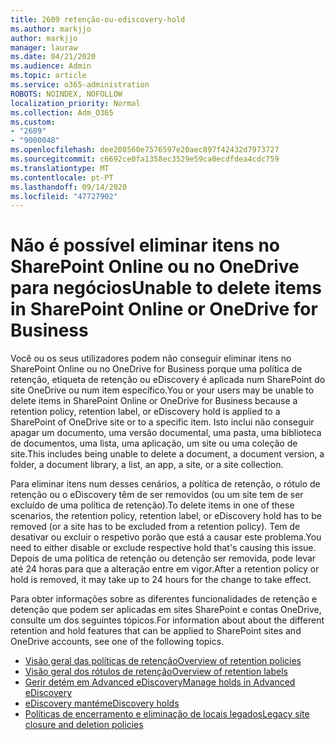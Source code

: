 ```yaml
---
title: 2609 retenção-ou-ediscovery-hold
ms.author: markjjo
author: markjjo
manager: lauraw
ms.date: 04/21/2020
ms.audience: Admin
ms.topic: article
ms.service: o365-administration
ROBOTS: NOINDEX, NOFOLLOW
localization_priority: Normal
ms.collection: Adm_O365
ms.custom:
- "2609"
- "9000048"
ms.openlocfilehash: dee208560e7576597e20aec897f42432d7973727
ms.sourcegitcommit: c6692ce0fa1358ec3529e59ca0ecdfdea4cdc759
ms.translationtype: MT
ms.contentlocale: pt-PT
ms.lasthandoff: 09/14/2020
ms.locfileid: "47727902"
---
```

# <a name="unable-to-delete-items-in-sharepoint-online-or-onedrive-for-business"></a><span data-ttu-id="504a8-102">Não é possível eliminar itens no SharePoint Online ou no OneDrive para negócios</span><span class="sxs-lookup"><span data-stu-id="504a8-102">Unable to delete items in SharePoint Online or OneDrive for Business</span></span>

<span data-ttu-id="504a8-103">Você ou os seus utilizadores podem não conseguir eliminar itens no SharePoint Online ou no OneDrive for Business porque uma política de retenção, etiqueta de retenção ou eDiscovery é aplicada num SharePoint do site OneDrive ou num item específico.</span><span class="sxs-lookup"><span data-stu-id="504a8-103">You or your users may be unable to delete items in SharePoint Online or OneDrive for Business because a retention policy, retention label, or eDiscovery hold is applied to a SharePoint of OneDrive site or to a specific item.</span></span> <span data-ttu-id="504a8-104">Isto inclui não conseguir apagar um documento, uma versão documental, uma pasta, uma biblioteca de documentos, uma lista, uma aplicação, um site ou uma coleção de site.</span><span class="sxs-lookup"><span data-stu-id="504a8-104">This includes being unable to delete a document, a document version, a folder, a document library, a list, an app, a site, or a site collection.</span></span> 

<span data-ttu-id="504a8-105">Para eliminar itens num desses cenários, a política de retenção, o rótulo de retenção ou o eDiscovery têm de ser removidos (ou um site tem de ser excluído de uma política de retenção).</span><span class="sxs-lookup"><span data-stu-id="504a8-105">To delete items in one of these scenarios, the retention policy, retention label, or eDiscovery hold has to be removed (or a site has to be excluded from a retention policy).</span></span> <span data-ttu-id="504a8-106">Tem de desativar ou excluir o respetivo porão que está a causar este problema.</span><span class="sxs-lookup"><span data-stu-id="504a8-106">You need to either disable or exclude respective hold that's causing this issue.</span></span> <span data-ttu-id="504a8-107">Depois de uma política de retenção ou detenção ser removida, pode levar até 24 horas para que a alteração entre em vigor.</span><span class="sxs-lookup"><span data-stu-id="504a8-107">After a retention policy or hold is removed, it may take up to 24 hours for the change to take effect.</span></span> 

<span data-ttu-id="504a8-108">Para obter informações sobre as diferentes funcionalidades de retenção e detenção que podem ser aplicadas em sites SharePoint e contas OneDrive, consulte um dos seguintes tópicos.</span><span class="sxs-lookup"><span data-stu-id="504a8-108">For information about about the different retention and hold features that can be applied to SharePoint sites and OneDrive accounts, see one of the following topics.</span></span>

- [<span data-ttu-id="504a8-109">Visão geral das políticas de retenção</span><span class="sxs-lookup"><span data-stu-id="504a8-109">Overview of retention policies</span></span>](https://docs.microsoft.com/microsoft-365/compliance/retention-policies)
- [<span data-ttu-id="504a8-110">Visão geral dos rótulos de retenção</span><span class="sxs-lookup"><span data-stu-id="504a8-110">Overview of retention labels</span></span>](https://docs.microsoft.com/microsoft-365/compliance/labels)
- [<span data-ttu-id="504a8-111">Gerir detém em Advanced eDiscovery</span><span class="sxs-lookup"><span data-stu-id="504a8-111">Manage holds in Advanced eDiscovery</span></span>](https://docs.microsoft.com/microsoft-365/compliance/managing-holds)
- [<span data-ttu-id="504a8-112">eDiscovery mantém</span><span class="sxs-lookup"><span data-stu-id="504a8-112">eDiscovery holds</span></span>](https://docs.microsoft.com/microsoft-365/compliance/ediscovery-cases#step-4-place-content-locations-on-hold)
- [<span data-ttu-id="504a8-113">Políticas de encerramento e eliminação de locais legados</span><span class="sxs-lookup"><span data-stu-id="504a8-113">Legacy site closure and deletion policies</span></span>](https://support.office.com/article/Use-policies-for-site-closure-and-deletion-A8280D82-27FD-48C5-9ADF-8A5431208BA5)